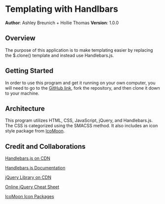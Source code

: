 # Templating with Handlbars

**Author**: Ashley Breunich + Hollie Thomas
**Version**: 1.0.0

## Overview
The purpose of this application is to make templating easier by replacing the $.clone() template and instead use Handlebars.js.    

## Getting Started
In order to use this program and get it running on your own computer, you will need to go to the [GitHub link](https://github.com/ashley-breunich/04-templating), fork the repository, and then clone it down to your machine.

## Architecture
This program utilizes HTML, CSS, JavaScript, jQuery, and Handlebars.js. The CSS is categorized using the SMACSS method. It also includes an icon style package from [IcoMoon](https://icomoon.io/).

## Credit and Collaborations
[Handlebars.js on CDN](https://cdnjs.com/libraries/handlebars.js)

[Handlebars.js Documentation](http://handlebarsjs.com/)

[jQuery Library on CDN](https://code.jquery.com/)

[Online jQuery Cheat Sheet](https://oscarotero.com/jquery/)

[IcoMoon Icon Packages](https://icomoon.io/)